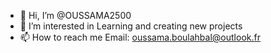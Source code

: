 - 👋 Hi, I’m @OUSSAMA2500
- 👀 I’m interested in Learning and creating new projects 
- 📫 How to reach me Email: oussama.boulahbal@outlook.fr

<!---
OUSSAMA2500/OUSSAMA2500 is a ✨ special ✨ repository because its `README.md` (this file) appears on your GitHub profile.
You can click the Preview link to take a look at your changes.
--->
